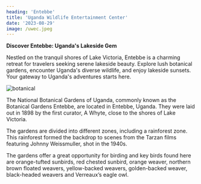 ```yaml
---
heading: 'Entebbe'
title: 'Uganda Wildlife Entertainment Center'
date: '2023-08-29'
image: /uwec.jpeg
---
```

**Discover Entebbe: Uganda's Lakeside Gem**

Nestled on the tranquil shores of Lake Victoria, Entebbe is a charming retreat for travelers seeking serene lakeside beauty. Explore lush botanical gardens, encounter Uganda's diverse wildlife, and enjoy lakeside sunsets. Your gateway to Uganda's adventures starts here.


![botanical](/botanical.jpeg)

The National Botanical Gardens of Uganda, commonly known as the Botanical Gardens Entebbe, are located in Entebbe, Uganda. They were laid out in 1898 by the first curator, A Whyte, close to the shores of Lake Victoria.

The gardens are divided into different zones, including a rainforest zone. This rainforest formed the backdrop to scenes from the Tarzan films featuring Johnny Weissmuller, shot in the 1940s. 

The gardens offer a great opportunity for birding and key birds found here are orange-tufted sunbirds, red chested sunbird, orange weaver, northern brown floated weavers, yellow-backed weavers, golden-backed weaver, black-headed weavers and Verreaux’s eagle owl.

